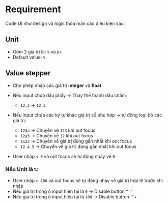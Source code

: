 # Requirement

Code UI như design và logic thỏa mãn các điều kiện sau:

## Unit

- Gồm 2 giá trị là: `%` và `px`
- Default value: `%`

## Value stepper

- Cho phép nhập các giá trị **integer** và **float**
- Nếu input chứa dấu phẩy → Thay thế thành dấu chấm
  - `12,3` → `12.3`
- Nếu input chứa các ký tự khác giá trị số phù hợp → tự động loại bỏ các giá trị:
  - `123a` → Chuyển về `123` khi out focus
  - `12a3` → Chuyển về `12` khi out focus
  - `a123` → Chuyển về giá trị đúng gần nhất khi out focus
  - `12.4.5` → Chuyển về giá trị đúng gần nhất khi out focus

- User nhập `< 0` và out focus sẽ tự động nhảy về `0`

### Nếu Unit là `%`:

- User nhập `> 100` và out focus sẽ tự động nhảy về giá trị hợp lệ trước khi nhập
- Nếu giá trị trong ô input hiện tại là `0` → Disable button `“-”`
- Nếu giá trị trong ô input hiện tại là `100` → Disable button `"+
